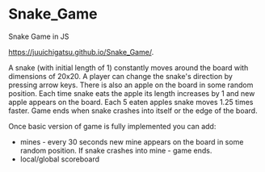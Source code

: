 # Snake_Game
Snake Game in JS

https://juuichigatsu.github.io/Snake_Game/.

A snake (with initial length of 1) constantly moves around the board with dimensions of 20x20. A player can change the snake's direction by pressing arrow keys. There is also an apple on the board in some random position. Each time snake eats the apple its length increases by 1 and new apple appears on the board. Each 5 eaten apples snake moves 1.25 times faster. Game ends when snake crashes into itself or the edge of the board.

Once basic version of game is fully implemented you can add:
  - mines - every 30 seconds new mine appears on the board in some random position. If snake crashes into mine - game ends.
  - local/global scoreboard
